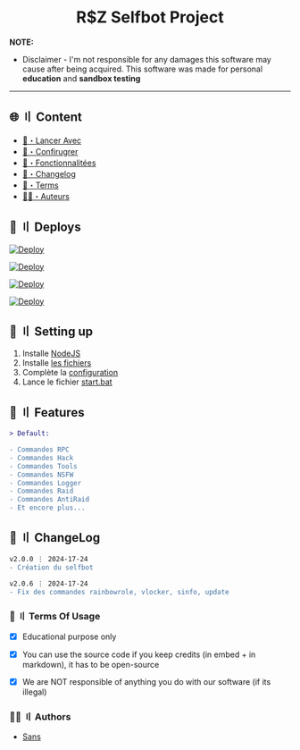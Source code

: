 
<h1 align="center">R$Z Selfbot Project</h1>

**NOTE:** 
- Disclaimer -
I'm not responsible for any damages this software may cause after being acquired. 
This software was made for personal **education** and **sandbox testing**
---

## <a id="content"></a>🌐 〢 Content
- [📩・Lancer Avec](#deploys)
- [🎉・Confirugrer](#setup)
- [🔰・Fonctionnalitées](#features)
- [📝・Changelog](#changelog)
- [💼・Terms](#terms)
- [🕵️‍♂️・Auteurs](#authors)


## <a id="deploys"></a>📩 〢 Deploys
[![Deploy](https://raw.githubusercontent.com/002-sans/deploy-buttons/main/buttons/remade/replit.svg)](https://replit.com/github/002-sans/rsz-selfbot-project)

[![Deploy](https://raw.githubusercontent.com/002-sans/deploy-buttons/main/buttons/remade/glitch.svg)](https://glitch.com/edit/#!/import/github/002-sans/rsz-selfbot-project)

[![Deploy](https://raw.githubusercontent.com/002-sans/deploy-buttons/main/buttons/remade/heroku.svg)](https://heroku.com/deploy/?template=https://github.com/002-sans/rsz-selfbot-project)

[![Deploy](https://raw.githubusercontent.com/002-sans/deploy-buttons/main/buttons/remade/railway.svg)](https://railway.app/new/template?template=https://github.com/002-sans/rsz-selfbot-project)




## <a id="setup"></a> 📁 〢 Setting up
1. Installe [NodeJS](https://nodejs.org/en)
2. Installe [les fichiers](https://github.com/002-sans/rsz-selfbot-project/archive/refs/heads/main.zip)
3. Complète la [configuration](https://github.com/002-sans/rsz-selfbot-project/blob/main/config.js)
4. Lance le fichier [start.bat](https://github.com/002-sans/rsz-selfbot-project/blob/main/start.bat)


## <a id="features"></a>🔰 〢 Features
```diff
> Default:

- Commandes RPC
- Commandes Hack
- Commandes Tools
- Commandes NSFW
- Commandes Logger
- Commandes Raid
- Commandes AntiRaid
- Et encore plus...
```

## <a id="changelog"></a>💭 〢 ChangeLog

```diff
v2.0.0 ⋮ 2024-17-24
- Création du selfbot

v2.0.6 ⋮ 2024-17-24
- Fix des commandes rainbowrole, vlocker, sinfo, update
```

### <a id="terms"></a>💼 〢 Terms Of Usage
- [x] Educational purpose only
- [x] You can use the source code if you keep credits (in embed + in markdown), it has to be open-source
- [x] We are NOT responsible of anything you do with our software (if its illegal)


### <a id="authors"></a>🕵️‍♂️ 〢 Authors
- [Sans](https://github.com/002-sans)
